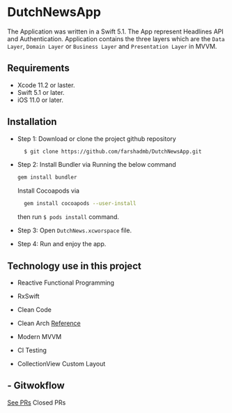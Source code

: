 # DutchNewsApp

The Application was written in a Swift 5.1. The App represent Headlines API and Authentication. Application contains the three layers which are the `Data Layer`, `Domain Layer` or `Business Layer` and `Presentation Layer` in MVVM. 


## Requirements

- Xcode 11.2 or laster.
- Swift 5.1 or later.
- iOS 11.0 or later.

## Installation 

- Step 1: 
  Download or clone the project github repository
  
  ```Bash 
    $ git clone https://github.com/farshadmb/DutchNewsApp.git
  ```
- Step 2:
  Install Bundler via Running the below command 
  ```Bash 
  gem install bundler 
  ```
  Install Cocoapods via 
  ```Bash 
    gem install cocoapods --user-install
  ``` 
  
  then run ``` $ pods install ``` command.
  
- Step 3: 
   Open ```DutchNews.xcworspace``` file.
   
- Step 4: 
    Run and enjoy the app.
    
## Technology use in this project 
* Reactive Functional Programming  
* RxSwift 
* Clean Code 
* Clean Arch [Reference](https://blog.cleancoder.com/uncle-bob/2012/08/13/the-clean-architecture.html)
* Modern MVVM  

* CI Testing
* CollectionView Custom Layout

## - Gitwokflow 

[See PRs](https://github.com/farshadmb/DutchNewsApp/pulls?q=is%3Apr+is%3Aclosed) Closed PRs

